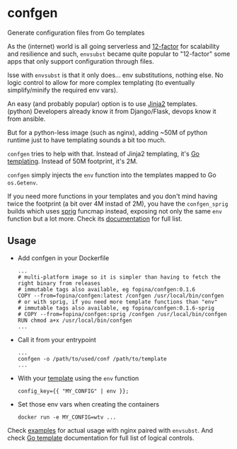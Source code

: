 # confgen
Generate configuration files from Go templates

As the (internet) world is all going serverless and [12-factor](https://12factor.net/) for scalability and resilience and such, `envsubst` became quite popular to "12-factor" some apps that only support configuration through files.

Isse with `envsubst` is that it only does... env substitutions, nothing else. No logic control to allow for more complex templating (to eventually simplify/minify the required env vars).

An easy (and probably popular) option is to use [Jinja2](https://palletsprojects.com/p/jinja/) templates.  
(python) Developers already know it from Django/Flask, devops know it from ansible.

But for a python-less image (such as nginx), adding ~50M of python runtime just to have templating sounds a bit too much.

`confgen` tries to help with that.
Instead of Jinja2 templating, it's [Go templating](https://golang.org/pkg/text/template/).
Instead of 50M footprint, it's 2M.

`confgen` simply injects the `env` function into the templates mapped to Go `os.Getenv`.

If you need more functions in your templates and you don't mind having twice the footprint (a bit over 4M instad of 2M), you have the `confgen_sprig` builds which uses [sprig](http://masterminds.github.io/sprig/) funcmap instead, exposing not only the same `env` function but a lot more. Check its [documentation](http://masterminds.github.io/sprig/) for full list.

## Usage

* Add confgen in your Dockerfile
  ```
  ...
  # multi-platform image so it is simpler than having to fetch the right binary from releases
  # immutable tags also available, eg fopina/confgen:0.1.6
  COPY --from=fopina/confgen:latest /confgen /usr/local/bin/confgen
  # or with sprig, if you need more template functions than "env"
  # immutable tags also available, eg fopina/confgen:0.1.6-sprig
  # COPY --from=fopina/confgen:sprig /confgen /usr/local/bin/confgen
  RUN chmod a+x /usr/local/bin/confgen
  ...
  ```

* Call it from your entrypoint
  ```
  ...
  confgen -o /path/to/used/conf /path/to/template
  ...
  ```

* With your [template](https://golang.org/pkg/text/template/) using the `env` function
  ```
  config_key={{ "MY_CONFIG" | env }};
  ```

* Set those env vars when creating the containers
  ```
  docker run -e MY_CONFIG=wtv ...
  ```

Check [examples](examples) for actual usage with nginx paired with `envsubst`. And check [Go template](https://golang.org/pkg/text/template/) documentation for full list of logical controls.
